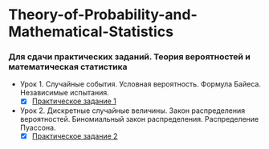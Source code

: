 # Theory-of-Probability-and-Mathematical-Statistics
### Для сдачи практических заданий. Теория вероятностей и математическая статистика
- Урок 1. Случайные события. Условная вероятность. Формула Байеса. Независимые испытания.
  - [X] [Практическое задание 1](https://github.com/Rusta12/Theory-of-Probability-and-Mathematical-Statistics/blob/main/HW_theory_and_mathematics_1.ipynb)
 
- Урок 2. Дискретные случайные величины. Закон распределения вероятностей. Биномиальный закон распределения. Распределение Пуассона.
  - [X] [Практическое задание 2](https://github.com/Rusta12/Theory-of-Probability-and-Mathematical-Statistics/blob/main/HW_theory_and_mathematics_2.ipynb)
